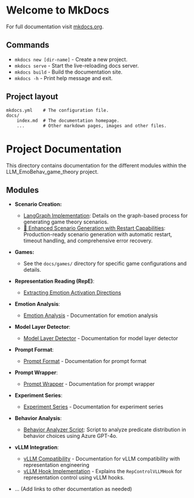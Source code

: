 # Welcome to MkDocs

For full documentation visit [mkdocs.org](https://www.mkdocs.org).

## Commands

* `mkdocs new [dir-name]` - Create a new project.
* `mkdocs serve` - Start the live-reloading docs server.
* `mkdocs build` - Build the documentation site.
* `mkdocs -h` - Print help message and exit.

## Project layout

    mkdocs.yml    # The configuration file.
    docs/
        index.md  # The documentation homepage.
        ...       # Other markdown pages, images and other files.

# Project Documentation

This directory contains documentation for the different modules within the LLM_EmoBehav_game_theory project.

## Modules

*   **Scenario Creation:**
    *   [LangGraph Implementation](./code_readme/data_creation/scenario_creation/langgraph_creation/README.md): Details on the graph-based process for generating game theory scenarios.
    *   [🔄 Enhanced Scenario Generation with Restart Capabilities](./code_readme/scenario_generation_restart.md): Production-ready scenario generation with automatic restart, timeout handling, and comprehensive error recovery.
*   **Games:**
    *   See the `docs/games/` directory for specific game configurations and details.

*   **Representation Reading (RepE)**: 
    *   [Extracting Emotion Activation Directions](./code_readme/neuro_manipulation/repe/README.md)

*   **Emotion Analysis**:
    *   [Emotion Analysis](./reference/emotion_analysis.md) - Documentation for emotion analysis

*   **Model Layer Detector**:
    *   [Model Layer Detector](./reference/model_layer_detector.md) - Documentation for model layer detector

*   **Prompt Format**:
    *   [Prompt Format](./reference/prompt_format.md) - Documentation for prompt format

*   **Prompt Wrapper**:
    *   [Prompt Wrapper](./reference/prompt_wrapper.md) - Documentation for prompt wrapper

*   **Experiment Series**:
    *   [Experiment Series](./reference/experiment_series_README.md) - Documentation for experiment series

*   **Behavior Analysis**:
    *   [Behavior Analyzer Script](../../README.md): Script to analyze predicate distribution in behavior choices using Azure GPT-4o.

*   **vLLM Integration**:
    *   [vLLM Compatibility](./reference/vllm_compatibility.md) - Documentation for vLLM compatibility with representation engineering
    *   [vLLM Hook Implementation](./reference/vllm_hook_implementation.md) - Explains the `RepControlVLLMHook` for representation control using vLLM hooks.

*   ... (Add links to other documentation as needed)
